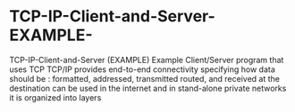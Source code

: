 # TCP-IP-Client-and-Server-EXAMPLE-
TCP-IP-Client-and-Server (EXAMPLE) Example Client/Server program that uses TCP TCP/IP provides end-to-end connectivity specifying how data should be : formatted, addressed, transmitted routed, and received at the destination can be used in the internet and in stand-alone private networks it is organized into layers
